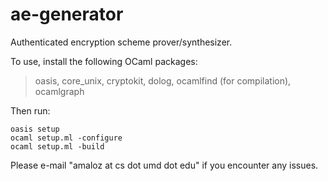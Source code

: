 ae-generator
============

Authenticated encryption scheme prover/synthesizer.

To use, install the following OCaml packages:

> oasis, core_unix, cryptokit, dolog, ocamlfind (for compilation), ocamlgraph

Then run:

```
oasis setup
ocaml setup.ml -configure
ocaml setup.ml -build
```

Please e-mail "amaloz at cs dot umd dot edu" if you encounter any issues.
